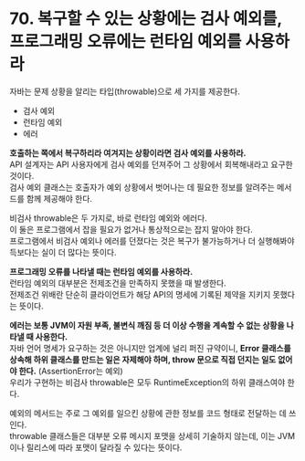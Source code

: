 # 70. 복구할 수 있는 상황에는 검사 예외를, 프로그래밍 오류에는 런타임 예외를 사용하라

자바는 문제 상황을 알리는 타입(throwable)으로 세 가지를 제공한다.

- 검사 예외
- 런타임 예외
- 에러

**호출하는 쪽에서 복구하리라 여겨지는 상황이라면 검사 예외를 사용하라.**  
API 설계자는 API 사용자에게 검사 예외를 던져주어 그 상황에서 회복해내라고 요구한 것이다.  
검사 예외 클래스는 호출자가 예외 상황에서 벗어나는 데 필요한 정보를 알려주는 메서드를 함께 제공해야 한다.

비검사 throwable은 두 가지로, 바로 런타임 예외와 에러다.  
이 둘은 프로그램에서 잡을 필요가 없거나 통상적으로는 잡지 말아야 한다.  
프로그램에서 비검사 예외나 에러를 던졌다는 것은 복구가 불가능하거나 더 실행해봐야 득보다는 실이 더 많다는 뜻이다.

**프로그래밍 오류를 나타낼 때는 런타임 예외를 사용하라.**  
런타임 예외의 대부분은 전제조건을 만족하지 못했을 때 발생한다.  
전제조건 위배란 단순히 클라이언트가 해당 API의 명세에 기록된 제약을 지키지 못했다는 뜻이다.

**에러는 보통 JVM이 자원 부족, 불변식 깨짐 등 더 이상 수행을 계속할 수 없는 상황을 나타낼 때 사용한다.**  
자바 언어 명세가 요구하는 것은 아니지만 업계에 널리 퍼진 규약이니, **Error 클래스를 상속해 하위 클래스를 만드는 일은 자제해야 하며, throw 문으로 직접 던지는 일도 없어야 한다.** (AssertionError는 예외)  
우리가 구현하는 비검사 throwable은 모두 RuntimeException의 하위 클래스여야 한다.

예외의 메서드는 주로 그 예외를 일으킨 상황에 관한 정보를 코드 형태로 전달하는 데 쓰인다.  
throwable 클래스들은 대부분 오류 메시지 포맷을 상세히 기술하지 않는데, 이는 JVM이나 릴리스에 따라 포맷이 달라질 수 있다는 뜻이다.
